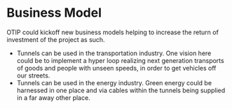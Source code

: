 # Business Model

OTIP could kickoff new business models helping to increase the return of
investment of the project as such.

* Tunnels can be used in the transportation industry. One vision here could be
  to implement a hyper loop realizing next generation transports of goods and
  people with unseen speeds, in order to get vehicles off our streets.
* Tunnels can be used in the energy industry. Green energy could be harnessed in
  one place and via cables within the tunnels being supplied in a far away other
  place.
